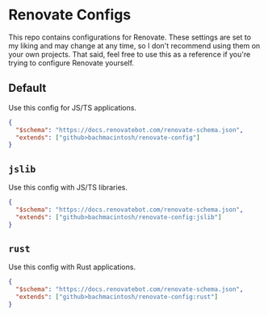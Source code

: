 # Renovate Configs

This repo contains configurations for Renovate. These settings are set to my liking and may change at any time, so I don't recommend using them on your own projects. That said, feel free to use this as a reference if you're trying to configure Renovate yourself.

## Default

Use this config for JS/TS applications.

```json
{
  "$schema": "https://docs.renovatebot.com/renovate-schema.json",
  "extends": ["github>bachmacintosh/renovate-config"]
}
```

## `jslib`

Use this config with JS/TS libraries.

```json
{
  "$schema": "https://docs.renovatebot.com/renovate-schema.json",
  "extends": ["github>bachmacintosh/renovate-config:jslib"]
}
```

## `rust`

Use this config with Rust applications.

```json
{
  "$schema": "https://docs.renovatebot.com/renovate-schema.json",
  "extends": ["github>bachmacintosh/renovate-config:rust"]
}
```
